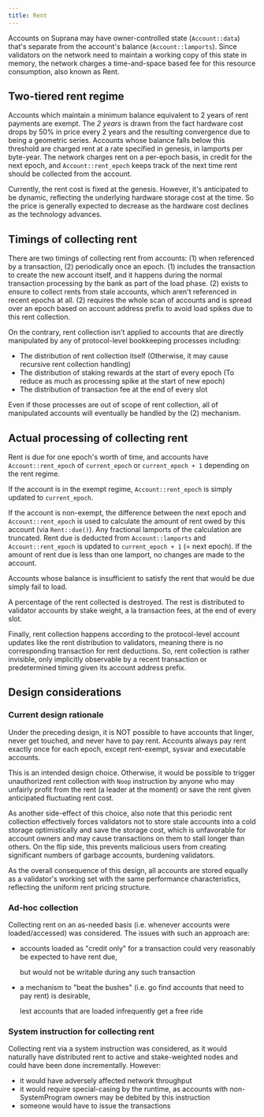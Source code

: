 ```yaml
---
title: Rent
---
```


Accounts on Suprana may have owner-controlled state \(`Account::data`\) that's separate from the account's balance \(`Account::lamports`\). Since validators on the network need to maintain a working copy of this state in memory, the network charges a time-and-space based fee for this resource consumption, also known as Rent.

## Two-tiered rent regime

Accounts which maintain a minimum balance equivalent to 2 years of rent payments are exempt. The _2 years_ is drawn from the fact hardware cost drops by 50% in price every 2 years and the resulting convergence due to being a geometric series. Accounts whose balance falls below this threshold are charged rent at a rate specified in genesis, in lamports per byte-year. The network charges rent on a per-epoch basis, in credit for the next epoch, and `Account::rent_epoch` keeps track of the next time rent should be collected from the account.

Currently, the rent cost is fixed at the genesis. However, it's anticipated to be dynamic, reflecting the underlying hardware storage cost at the time. So the price is generally expected to decrease as the hardware cost declines as the technology advances.

## Timings of collecting rent

There are two timings of collecting rent from accounts: \(1\) when referenced by a transaction, \(2\) periodically once an epoch. \(1\) includes the transaction to create the new account itself, and it happens during the normal transaction processing by the bank as part of the load phase. \(2\) exists to ensure to collect rents from stale accounts, which aren't referenced in recent epochs at all. \(2\) requires the whole scan of accounts and is spread over an epoch based on account address prefix to avoid load spikes due to this rent collection.

On the contrary, rent collection isn't applied to accounts that are directly manipulated by any of protocol-level bookkeeping processes including:

- The distribution of rent collection itself (Otherwise, it may cause recursive rent collection handling)
- The distribution of staking rewards at the start of every epoch (To reduce as much as processing spike at the start of new epoch)
- The distribution of transaction fee at the end of every slot

Even if those processes are out of scope of rent collection, all of manipulated accounts will eventually be handled by the \(2\) mechanism.

## Actual processing of collecting rent

Rent is due for one epoch's worth of time, and accounts have `Account::rent_epoch` of `current_epoch` or `current_epoch + 1` depending on the rent regime.

If the account is in the exempt regime, `Account::rent_epoch` is simply updated to `current_epoch`.

If the account is non-exempt, the difference between the next epoch and `Account::rent_epoch` is used to calculate the amount of rent owed by this account \(via `Rent::due()`\). Any fractional lamports of the calculation are truncated. Rent due is deducted from `Account::lamports` and `Account::rent_epoch` is updated to `current_epoch + 1` (= next epoch). If the amount of rent due is less than one lamport, no changes are made to the account.

Accounts whose balance is insufficient to satisfy the rent that would be due simply fail to load.

A percentage of the rent collected is destroyed. The rest is distributed to validator accounts by stake weight, a la transaction fees, at the end of every slot.

Finally, rent collection happens according to the protocol-level account updates like the rent distribution to validators, meaning there is no corresponding transaction for rent deductions. So, rent collection is rather invisible, only implicitly observable by a recent transaction or predetermined timing given its account address prefix.

## Design considerations

### Current design rationale

Under the preceding design, it is NOT possible to have accounts that linger, never get touched, and never have to pay rent. Accounts always pay rent exactly once for each epoch, except rent-exempt, sysvar and executable accounts.

This is an intended design choice. Otherwise, it would be possible to trigger unauthorized rent collection with `Noop` instruction by anyone who may unfairly profit from the rent (a leader at the moment) or save the rent given anticipated fluctuating rent cost.

As another side-effect of this choice, also note that this periodic rent collection effectively forces validators not to store stale accounts into a cold storage optimistically and save the storage cost, which is unfavorable for account owners and may cause transactions on them to stall longer than others. On the flip side, this prevents malicious users from creating significant numbers of garbage accounts, burdening validators.

As the overall consequence of this design, all accounts are stored equally as a validator's working set with the same performance characteristics, reflecting the uniform rent pricing structure.

### Ad-hoc collection

Collecting rent on an as-needed basis \(i.e. whenever accounts were loaded/accessed\) was considered. The issues with such an approach are:

- accounts loaded as "credit only" for a transaction could very reasonably be expected to have rent due,

  but would not be writable during any such transaction

- a mechanism to "beat the bushes" \(i.e. go find accounts that need to pay rent\) is desirable,

  lest accounts that are loaded infrequently get a free ride

### System instruction for collecting rent

Collecting rent via a system instruction was considered, as it would naturally have distributed rent to active and stake-weighted nodes and could have been done incrementally. However:

- it would have adversely affected network throughput
- it would require special-casing by the runtime, as accounts with non-SystemProgram owners may be debited by this instruction
- someone would have to issue the transactions
